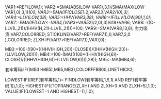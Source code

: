 VAR1:=REF(LOW,1);
VAR2:=SMA(ABS(LOW-VAR1),3,1)/SMA(MAX(LOW-VAR1,0),3,1)*100;
VAR3:=EMA(IF(CLOSE*1.2,VAR2*3,VAR2/10),3);
VAR4:=LLV(LOW,38);
VAR5:=HHV(VAR3,38);
VAR6:=IF(LLV(LOW,90),1,0);
VAR7:=EMA(IF(LOW<=VAR4,(VAR3+VAR5*2)/2,0),3)/618*VAR6;
VAR8:=((C-LLV(L,21))/(HHV(H,21)-LLV(L,21)))*100;
VAR9:=SMA(VAR8,13,8);
主力吸货:VAR7,COLORRED;
STICKLINE(VAR7>REF(VAR7,1),0,VAR7,2,0 ),COLORRED;
ZLXH:IF(VAR7>REF(VAR7,1),VAR7,0);

MB3:=100-((90*((HHV(HIGH,20))-CLOSE))/((HHV(HIGH,20))-(LLV(LOW,20))));
MB4:=100-(MA(((100*((HHV(HIGH,6))-CLOSE))/((HHV(HIGH,6))-(LLV(LOW,6)))),28));
MB5:=MA(MB4,6);

套牢筹码:IF((MB3>MB5),MB5,MB3),COLORFFBB00,LINETHICK2;

LOWEST:IF((REF(套牢筹码,1)= FINDLOW(套牢筹码,1,5,1) AND REF(套牢筹码,1)),1,0);
HIGHEST:IF((TOPRANGE(ZLXH) AND ZLXH>0 AND ZLXH>5),1,0);
VALUE:IF((LOWEST=1 AND HIGHEST=1),1,0);
